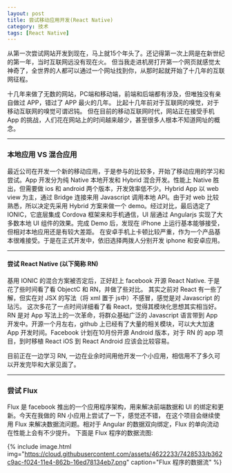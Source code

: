 ```yaml
---
layout: post
title: 尝试移动应用开发(React Native)
category: 技术
tags: [React Native]
---
```


从第一次尝试网站开发到现在，马上就15个年头了。还记得第一次上网是在新世纪的第一年，当时互联网远没有现在火。
但当我走进机房打开第一个网页就感觉太神奇了，全世界的人都可以通过一个网址找到你，从那时起就开始了十几年的互联网征程。

十几年来做了无数的网站，PC端和移动端，前端和后端都有涉及，但唯独没有亲自做过 APP，错过了 APP 最火的几年。
比起十几年前对于互联网的嗅觉，对于移动互联网的嗅觉可谓迟钝。
但在目前的移动互联网时代，网站正在接受手机 App 的挑战，人们花在网站上的时间越来越少，甚至很多人根本不知道网址的概念。

---

### 本地应用 VS 混合应用

最近公司在开发一个新的移动应用，于是参与的比较多，开始了移动应用的学习和尝试。App 开发分为纯 Native 本地开发和 Hybrid 混合开发。性能上 Native 胜出，但需要做 ios 和 android 两个版本，开发效率低不少。Hybrid App 以 web view 为主，通过 Bridge 连接来用 Javascript 调用本地 API。由于对 web 比较熟悉，所以决定先采用 Hybrid 方案来做一个 demo。经过对比，最后选定了 IONIC，它底层集成 Cordova 框架来和手机通信，UI 层通过 Angularjs 实现了大多数本地 UI 组件的效果。完成 Demo 后，发现在 iPhone 上运行基本能够接受，但相对本地应用还是有较大差距。
在安卓手机上卡顿比较严重，作为一个产品基本很难接受。于是在正式开发中，依旧选择两拨人分别开发 iphone 和安卓应用。

<!-- more -->

---

#### 尝试 React Native (以下简称 RN)

基用 IONIC 的混合方案被否定后，正好赶上 facebook 开源 React Native. 于是花了些时间看了看 ObjectC 和 RN，并做了些对比。
其实之前对 React 有一些了解，但实在对 JSX 的写法（将 xml 置于 js中）不感冒，感觉是对 Javascript 的玷污。
这次多花了一点时间详细看了看 React，觉得其模块化思想其实相当好。RN 是对 App 写法上的一次革命，将群众基础广泛的 Javascript
语言带到 App 开发中。开源一个月左右，github 上已经有了大量的相关模块，可以大大加速 App 开发时间。Facebook 计划在10月份开源 Android
版本，对于 RN 的 app 项目，到时移植 React iOS 到 React Android 应该会比较容易。

目前正在一边学习 RN, 一边在业余时间用他开发一个小应用，相信用不了多久可以开发完毕和大家见面了。

---

### 尝试 Flux

Flux 是 facebook 推出的一个应用程序架构，用来解决前端数据和 UI 的绑定和更新。今天在我做的 RN 小应用上尝试了一下，感觉还不错，
在这个项目会继续使用 Flux 来解决数据流问题。相对于 Angular 的数据双向绑定，Flux 的单向流动在性能上会有不少提升。
下面是 Flux 程序的数据流图:

{% include image.html img="https://cloud.githubusercontent.com/assets/4622233/7428533/b362c9ac-f024-11e4-862b-16ed78134eb7.png" caption="Flux 程序的数据流" %}
